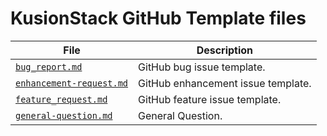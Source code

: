# KusionStack GitHub Template files

| File | Description |
|-|-|
| [`bug_report.md`](ISSUE_TEMPLATE/bug-report.md) | GitHub bug issue template. |
| [`enhancement-request.md`](ISSUE_TEMPLATE/enhancement.md) | GitHub enhancement issue template. |
| [`feature_request.md`](ISSUE_TEMPLATE/feature-request.md) | GitHub feature issue template. |
| [`general-question.md`](ISSUE_TEMPLATE/general-question.md) | General Question. |
